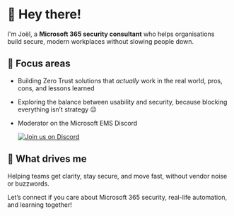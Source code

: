 # 👋 Hey there!

I'm Joël, a **Microsoft 365 security consultant** who helps organisations build secure, modern workplaces without slowing people down.

## 🚀 Focus areas
- Building Zero Trust solutions that *actually* work in the real world, pros, cons, and lessons learned
- Exploring the balance between usability and security, because blocking everything isn’t strategy 😉
- Moderator on the Microsoft EMS Discord

  [![Join us on Discord](https://img.shields.io/badge/Join%20us%20on-Discord-5865F2?logo=discord&logoColor=white&style=for-the-badge)](https://discord.gg/VBqRHKqNat)

## 🧩 What drives me
Helping teams get clarity, stay secure, and move fast, without vendor noise or buzzwords.

Let’s connect if you care about Microsoft 365 security, real-life automation, and learning together!
